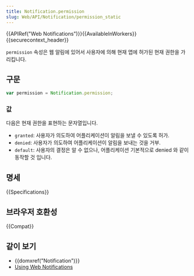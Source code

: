 ```yaml
---
title: Notification.permission
slug: Web/API/Notification/permission_static
---
```


{{APIRef("Web Notifications")}}{{AvailableInWorkers}}{{securecontext_header}}

`permission` 속성은 웹 알림에 있어서 사용자에 의해 현재 앱에 허가된 현재 권한을 가리킵니다.

## 구문

```js
var permission = Notification.permission;
```

### 값

다음은 현재 권한을 표현하는 문자열입니다.

- `granted`: 사용자가 의도하여 어플리케이션이 알림을 보낼 수 있도록 허가.
- `denied`: 사용자가 의도하여 어플리케이션이 알림을 보내는 것을 거부.
- `default`: 사용자의 결정은 알 수 없으나, 어플리케이션 기본적으로 denied 와 같이 동작할 것 입니다.

## 명세

{{Specifications}}

## 브라우저 호환성

{{Compat}}

## 같이 보기

- {{domxref("Notification")}}
- [Using Web Notifications](/ko/docs/WebAPI/Using_Web_Notifications)
